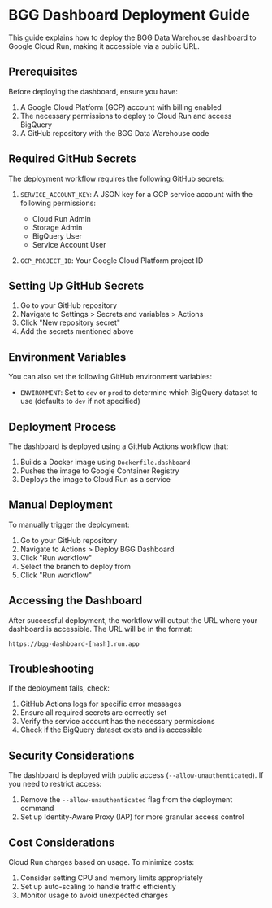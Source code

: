 # BGG Dashboard Deployment Guide

This guide explains how to deploy the BGG Data Warehouse dashboard to Google Cloud Run, making it accessible via a public URL.

## Prerequisites

Before deploying the dashboard, ensure you have:

1. A Google Cloud Platform (GCP) account with billing enabled
2. The necessary permissions to deploy to Cloud Run and access BigQuery
3. A GitHub repository with the BGG Data Warehouse code

## Required GitHub Secrets

The deployment workflow requires the following GitHub secrets:

1. `SERVICE_ACCOUNT_KEY`: A JSON key for a GCP service account with the following permissions:
   - Cloud Run Admin
   - Storage Admin
   - BigQuery User
   - Service Account User

2. `GCP_PROJECT_ID`: Your Google Cloud Platform project ID

## Setting Up GitHub Secrets

1. Go to your GitHub repository
2. Navigate to Settings > Secrets and variables > Actions
3. Click "New repository secret"
4. Add the secrets mentioned above

## Environment Variables

You can also set the following GitHub environment variables:

- `ENVIRONMENT`: Set to `dev` or `prod` to determine which BigQuery dataset to use (defaults to `dev` if not specified)

## Deployment Process

The dashboard is deployed using a GitHub Actions workflow that:

1. Builds a Docker image using `Dockerfile.dashboard`
2. Pushes the image to Google Container Registry
3. Deploys the image to Cloud Run as a service

## Manual Deployment

To manually trigger the deployment:

1. Go to your GitHub repository
2. Navigate to Actions > Deploy BGG Dashboard
3. Click "Run workflow"
4. Select the branch to deploy from
5. Click "Run workflow"

## Accessing the Dashboard

After successful deployment, the workflow will output the URL where your dashboard is accessible. The URL will be in the format:

```
https://bgg-dashboard-[hash].run.app
```

## Troubleshooting

If the deployment fails, check:

1. GitHub Actions logs for specific error messages
2. Ensure all required secrets are correctly set
3. Verify the service account has the necessary permissions
4. Check if the BigQuery dataset exists and is accessible

## Security Considerations

The dashboard is deployed with public access (`--allow-unauthenticated`). If you need to restrict access:

1. Remove the `--allow-unauthenticated` flag from the deployment command
2. Set up Identity-Aware Proxy (IAP) for more granular access control

## Cost Considerations

Cloud Run charges based on usage. To minimize costs:

1. Consider setting CPU and memory limits appropriately
2. Set up auto-scaling to handle traffic efficiently
3. Monitor usage to avoid unexpected charges
